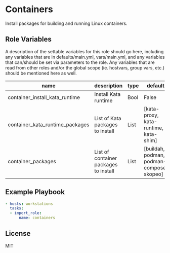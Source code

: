 # Containers

Install packages for building and running Linux containers.

## Role Variables

A description of the settable variables for this role should go here, including any variables that are in defaults/main.yml, vars/main.yml, and any variables that can/should be set via parameters to the role. Any variables that are read from other roles and/or the global scope (ie. hostvars, group vars, etc.) should be mentioned here as well.

| name                            | description                           | type | default                                   |
| ------------------------------- | ------------------------------------- | ---- | ----------------------------------------- |
| container_install_kata_runtime  | Install Kata runtime                  | Bool | False                                     |
| container_kata_runtime_packages | List of Kata packages to install      | List | [kata-proxy, kata-runtime, kata-shim]     |
| container_packages              | List of container packages to install | List | [buildah, podman, podman-compose, skopeo] |

## Example Playbook

```yaml
- hosts: workstations
  tasks:
  - import_role:
      name: containers
```

## License

MIT
